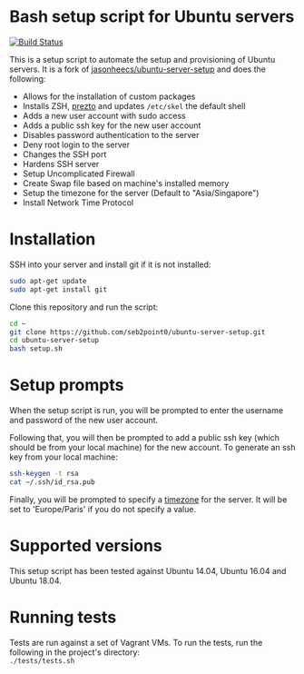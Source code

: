 # Bash setup script for Ubuntu servers
[![Build Status](https://travis-ci.org/jasonheecs/ubuntu-server-setup.svg?branch=master)](https://travis-ci.org/jasonheecs/ubuntu-server-setup)


This is a setup script to automate the setup and provisioning of Ubuntu servers. It is a fork of [jasonheecs/ubuntu-server-setup](https://travis-ci.org/jasonheecs/ubuntu-server-setup.svg?branch=master) and does the following:
* Allows for the installation of custom packages
* Installs ZSH, [prezto](https://github.com/sorin-ionescu/prezto) and updates `/etc/skel` the default shell
* Adds a new user account with sudo access
* Adds a public ssh key for the new user account
* Disables password authentication to the server
* Deny root login to the server
* Changes the SSH port
* Hardens SSH server
* Setup Uncomplicated Firewall
* Create Swap file based on machine's installed memory
* Setup the timezone for the server (Default to "Asia/Singapore")
* Install Network Time Protocol

# Installation
SSH into your server and install git if it is not installed:
```bash
sudo apt-get update
sudo apt-get install git
```

Clone this repository and run the script:
```bash
cd ~
git clone https://github.com/seb2point0/ubuntu-server-setup.git
cd ubuntu-server-setup
bash setup.sh
```

# Setup prompts
When the setup script is run, you will be prompted to enter the username and password of the new user account. 

Following that, you will then be prompted to add a public ssh key (which should be from your local machine) for the new account. To generate an ssh key from your local machine:
```bash
ssh-keygen -t rsa
cat ~/.ssh/id_rsa.pub
```

Finally, you will be prompted to specify a [timezone](https://en.wikipedia.org/wiki/List_of_tz_database_time_zones) for the server. It will be set to 'Europe/Paris' if you do not specify a value.

# Supported versions
This setup script has been tested against Ubuntu 14.04, Ubuntu 16.04 and Ubuntu 18.04.

# Running tests
Tests are run against a set of Vagrant VMs. To run the tests, run the following in the project's directory:  
`./tests/tests.sh`
